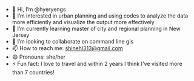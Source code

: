 - 👋 Hi, I’m @hyeryengs
- 👀 I’m interested in urban planning and using codes to analyze the data more efficiently and visualize the output more effectively
- 🌱 I’m currently learning master of city and regional planning in New Jersey
- 💞️ I’m looking to collaborate on command line gis
- 📫 How to reach me: shinehl313@gmail.com
- 😄 Pronouns: she/her
- ⚡ Fun fact: I love to travel and within 2 years I think I've visited more than 7 countries!

<!---
hyeryengs/hyeryengs is a ✨ special ✨ repository because its `README.md` (this file) appears on your GitHub profile.
You can click the Preview link to take a look at your changes.
--->
